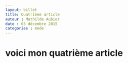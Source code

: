 ```yaml
---
layout: billet
title: Quatrième article 
auteur : Mathilde Aubier 
date : 03 décembre 2015
categories : mode
---
```



<h1>voici mon quatrième article</h1>